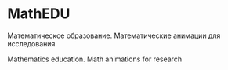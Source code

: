 # MathEDU
Математическое образование. Математические анимации для исследования

Mathematics education. Math animations for research
